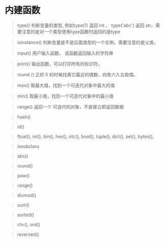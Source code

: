 # 内建函数
> type()  判断变量的类型,  例如type(1) 返回 int 、 type('abc') 返回 str、需要注意的是对一个类型使用type函数时返回的是type

> isinstance() 判断变量是不是后面类型的一个实例，需要注意的是父类。

> input() 用户输入函数， 该函数返回输入的字符串

> print() 输出函数，可以打印所有的标识符。

> round () 正好.5 的时候找离它最近的偶数，四舍六入五取偶。

> max() 取最大值，找到一个可迭代对象中最大的值

> min() 取最小值，找到一个可迭代对象中的最小值

> range() 返回一个 可迭代的对象，不直接立即返回数据

> hash()

> id()

>  float(),   int(),  bin(), hex(), otc(), bool(),  tuple(),  dict(),  set(), bytes(),  

> issubclass

> abs()

>  round()

> pow()

> range()

> divmod()

> sum()

> sorted()

> chr(),   ord()

> reversed()
<!--stackedit_data:
eyJoaXN0b3J5IjpbLTE4OTk4NTIzMTIsMTI4NDk1NDY4NywxOT
I2OTE0MjUwLDQ3NTEzMjM0NywtNDk0OTM5MDMxLC0xNTI2NjYw
NDAsLTQyMjc4MTA1NCw3MzQ5NzAyMzAsNzM0OTcwMjMwLC02ND
I0NzQxNTIsMTMzNDE1MTk3LDEyNDg2NTYxNDAsMTYyMDM4NTc4
MywyNDk3NTk3MDFdfQ==
-->